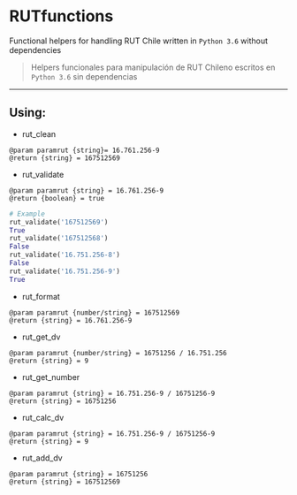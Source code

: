 # RUTfunctions


Functional helpers for handling RUT Chile written in `Python 3.6` without dependencies

> Helpers funcionales para manipulación de RUT Chileno escritos en `Python 3.6` sin dependencias

--------------------------------------------------------------------------------

## Using:

- rut_clean

```
@param paramrut {string}= 16.761.256-9
@return {string} = 167512569
```

- rut_validate

```
@param paramrut {string} = 16.761.256-9
@return {boolean} = true
```

```python
# Example
rut_validate('167512569')
True
rut_validate('167512568')
False
rut_validate('16.751.256-8')
False
rut_validate('16.751.256-9')
True
```

- rut_format

```
@param paramrut {number/string} = 167512569
@return {string} = 16.761.256-9
```

- rut_get_dv

```
@param paramrut {number/string} = 16751256 / 16.751.256
@return {string} = 9
```

- rut_get_number

```
@param paramrut {string} = 16.751.256-9 / 16751256-9
@return {string} = 16751256
```

- rut_calc_dv

```
@param paramrut {string} = 16.751.256-9 / 16751256-9
@return {string} = 9
```

- rut_add_dv

```
@param paramrut {string} = 16751256
@return {string} = 167512569
```
